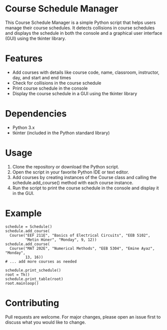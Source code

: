 # Course Schedule Manager
This Course Schedule Manager is a simple Python script that helps users manage their course schedules. It detects collisions in course schedules and displays the schedule in both the console and a graphical user interface (GUI) using the tkinter library.

# Features
+ Add courses with details like course code, name, classroom, instructor, day, and start and end times
+ Check for collisions in the course schedule
+ Print course schedule in the console
+ Display the course schedule in a GUI using the tkinter library
# Dependencies
+ Python 3.x
+ tkinter (included in the Python standard library)
# Usage
1. Clone the repository or download the Python script.
2. Open the script in your favorite Python IDE or text editor.
3. Add courses by creating instances of the Course class and calling the schedule.add_course() method with each course instance.
4. Run the script to print the course schedule in the console and display it in the GUI.
# Example
```
schedule = Schedule()
schedule.add_course(
  Course("EEF 211E", "Basics of Electrical Circuits", "EEB 5102",
         "Metin Hüner", "Monday", 9, 12))
schedule.add_course(
  Course("MAT 202E", "Numerical Methods", "EEB 5304", "Emine Ayaz", "Monday",
         13, 16))
# ... add more courses as needed

schedule.print_schedule()
root = Tk()
schedule.print_table(root)
root.mainloop()
```
# Contributing
Pull requests are welcome. For major changes, please open an issue first to discuss what you would like to change.
